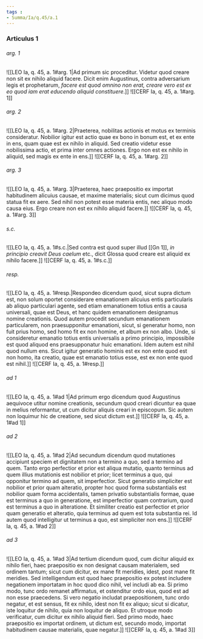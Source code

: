 ```yaml
---
tags : 
- Summa/Ia/q.45/a.1
---
```


### Articulus 1

###### arg. 1
![[LEO Ia, q. 45, a. 1#arg. 1|Ad primum sic proceditur. Videtur quod creare non sit ex nihilo aliquid facere. Dicit enim Augustinus, contra adversarium legis et prophetarum, *facere est quod omnino non erat, creare vero est ex eo quod iam erat educendo aliquid constituere*.]]
![[CERF Ia, q. 45, a. 1#arg. 1]]

###### arg. 2
![[LEO Ia, q. 45, a. 1#arg. 2|Praeterea, nobilitas actionis et motus ex terminis consideratur. Nobilior igitur est actio quae ex bono in bonum est, et ex ente in ens, quam quae est ex nihilo in aliquid. Sed creatio videtur esse nobilissima actio, et prima inter omnes actiones. Ergo non est ex nihilo in aliquid, sed magis ex ente in ens.]]
![[CERF Ia, q. 45, a. 1#arg. 2]]

###### arg. 3
![[LEO Ia, q. 45, a. 1#arg. 3|Praeterea, haec praepositio ex importat habitudinem alicuius causae, et maxime materialis; sicut cum dicimus quod statua fit ex aere. Sed nihil non potest esse materia entis, nec aliquo modo causa eius. Ergo creare non est ex nihilo aliquid facere.]]
![[CERF Ia, q. 45, a. 1#arg. 3]]

###### s.c.
![[LEO Ia, q. 45, a. 1#s.c.|Sed contra est quod super illud [[Gn 1]], *in principio creavit Deus caelum* etc., dicit Glossa quod creare est aliquid ex nihilo facere.]]
![[CERF Ia, q. 45, a. 1#s.c.]]

###### resp.
![[LEO Ia, q. 45, a. 1#resp.|Respondeo dicendum quod, sicut supra dictum est, non solum oportet considerare emanationem alicuius entis particularis ab aliquo particulari agente, sed etiam emanationem totius entis a causa universali, quae est Deus, et hanc quidem emanationem designamus nomine creationis. Quod autem procedit secundum emanationem particularem, non praesupponitur emanationi, sicut, si generatur homo, non fuit prius homo, sed homo fit ex non homine, et album ex non albo. Unde, si consideretur emanatio totius entis universalis a primo principio, impossibile est quod aliquod ens praesupponatur huic emanationi. Idem autem est nihil quod nullum ens. Sicut igitur generatio hominis est ex non ente quod est non homo, ita creatio, quae est emanatio totius esse, est ex non ente quod est nihil.]]
![[CERF Ia, q. 45, a. 1#resp.]]

###### ad 1
![[LEO Ia, q. 45, a. 1#ad 1|Ad primum ergo dicendum quod Augustinus aequivoce utitur nomine creationis, secundum quod creari dicuntur ea quae in melius reformantur, ut cum dicitur aliquis creari in episcopum. Sic autem non loquimur hic de creatione, sed sicut dictum est.]]
![[CERF Ia, q. 45, a. 1#ad 1]]

###### ad 2
![[LEO Ia, q. 45, a. 1#ad 2|Ad secundum dicendum quod mutationes accipiunt speciem et dignitatem non a termino a quo, sed a termino ad quem. Tanto ergo perfectior et prior est aliqua mutatio, quanto terminus ad quem illius mutationis est nobilior et prior; licet terminus a quo, qui opponitur termino ad quem, sit imperfectior. Sicut generatio simpliciter est nobilior et prior quam alteratio, propter hoc quod forma substantialis est nobilior quam forma accidentalis, tamen privatio substantialis formae, quae est terminus a quo in generatione, est imperfectior quam contrarium, quod est terminus a quo in alteratione. Et similiter creatio est perfectior et prior quam generatio et alteratio, quia terminus ad quem est tota substantia rei. Id autem quod intelligitur ut terminus a quo, est simpliciter non ens.]]
![[CERF Ia, q. 45, a. 1#ad 2]]

###### ad 3
![[LEO Ia, q. 45, a. 1#ad 3|Ad tertium dicendum quod, cum dicitur aliquid ex nihilo fieri, haec praepositio ex non designat causam materialem, sed ordinem tantum; sicut cum dicitur, ex mane fit meridies, idest, post mane fit meridies. Sed intelligendum est quod haec praepositio ex potest includere negationem importatam in hoc quod dico nihil, vel includi ab ea. Si primo modo, tunc ordo remanet affirmatus, et ostenditur ordo eius, quod est ad non esse praecedens. Si vero negatio includat praepositionem, tunc ordo negatur, et est sensus, fit ex nihilo, idest non fit ex aliquo; sicut si dicatur, iste loquitur de nihilo, quia non loquitur de aliquo. Et utroque modo verificatur, cum dicitur ex nihilo aliquid fieri. Sed primo modo, haec praepositio ex importat ordinem, ut dictum est, secundo modo, importat habitudinem causae materialis, quae negatur.]]
![[CERF Ia, q. 45, a. 1#ad 3]]

